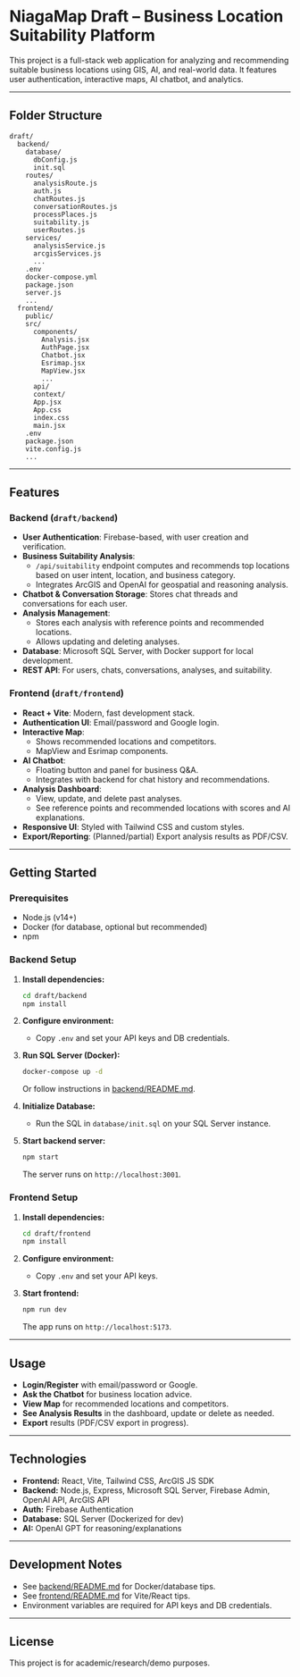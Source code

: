 # NiagaMap Draft – Business Location Suitability Platform

This project is a full-stack web application for analyzing and recommending suitable business locations using GIS, AI, and real-world data. It features user authentication, interactive maps, AI chatbot, and analytics.

---

## Folder Structure

```
draft/
  backend/
    database/
      dbConfig.js
      init.sql
    routes/
      analysisRoute.js
      auth.js
      chatRoutes.js
      conversationRoutes.js
      processPlaces.js
      suitability.js
      userRoutes.js
    services/
      analysisService.js
      arcgisServices.js
      ...
    .env
    docker-compose.yml
    package.json
    server.js
    ...
  frontend/
    public/
    src/
      components/
        Analysis.jsx
        AuthPage.jsx
        Chatbot.jsx
        Esrimap.jsx
        MapView.jsx
        ...
      api/
      context/
      App.jsx
      App.css
      index.css
      main.jsx
    .env
    package.json
    vite.config.js
    ...
```

---

## Features

### Backend (`draft/backend`)

- **User Authentication**: Firebase-based, with user creation and verification.
- **Business Suitability Analysis**:
  - `/api/suitability` endpoint computes and recommends top locations based on user intent, location, and business category.
  - Integrates ArcGIS and OpenAI for geospatial and reasoning analysis.
- **Chatbot & Conversation Storage**: Stores chat threads and conversations for each user.
- **Analysis Management**:
  - Stores each analysis with reference points and recommended locations.
  - Allows updating and deleting analyses.
- **Database**: Microsoft SQL Server, with Docker support for local development.
- **REST API**: For users, chats, conversations, analyses, and suitability.

### Frontend (`draft/frontend`)

- **React + Vite**: Modern, fast development stack.
- **Authentication UI**: Email/password and Google login.
- **Interactive Map**:
  - Shows recommended locations and competitors.
  - MapView and Esrimap components.
- **AI Chatbot**:
  - Floating button and panel for business Q&A.
  - Integrates with backend for chat history and recommendations.
- **Analysis Dashboard**:
  - View, update, and delete past analyses.
  - See reference points and recommended locations with scores and AI explanations.
- **Responsive UI**: Styled with Tailwind CSS and custom styles.
- **Export/Reporting**: (Planned/partial) Export analysis results as PDF/CSV.

---

## Getting Started

### Prerequisites

- Node.js (v14+)
- Docker (for database, optional but recommended)
- npm

### Backend Setup

1. **Install dependencies:**

   ```sh
   cd draft/backend
   npm install
   ```

2. **Configure environment:**

   - Copy `.env` and set your API keys and DB credentials.

3. **Run SQL Server (Docker):**

   ```sh
   docker-compose up -d
   ```

   Or follow instructions in [backend/README.md](backend/README.md).

4. **Initialize Database:**

   - Run the SQL in `database/init.sql` on your SQL Server instance.

5. **Start backend server:**
   ```sh
   npm start
   ```
   The server runs on `http://localhost:3001`.

### Frontend Setup

1. **Install dependencies:**

   ```sh
   cd draft/frontend
   npm install
   ```

2. **Configure environment:**

   - Copy `.env` and set your API keys.

3. **Start frontend:**
   ```sh
   npm run dev
   ```
   The app runs on `http://localhost:5173`.

---

## Usage

- **Login/Register** with email/password or Google.
- **Ask the Chatbot** for business location advice.
- **View Map** for recommended locations and competitors.
- **See Analysis Results** in the dashboard, update or delete as needed.
- **Export** results (PDF/CSV export in progress).

---

## Technologies

- **Frontend:** React, Vite, Tailwind CSS, ArcGIS JS SDK
- **Backend:** Node.js, Express, Microsoft SQL Server, Firebase Admin, OpenAI API, ArcGIS API
- **Auth:** Firebase Authentication
- **Database:** SQL Server (Dockerized for dev)
- **AI:** OpenAI GPT for reasoning/explanations

---

## Development Notes

- See [backend/README.md](backend/README.md) for Docker/database tips.
- See [frontend/README.md](frontend/README.md) for Vite/React tips.
- Environment variables are required for API keys and DB credentials.

---

## License

This project is for academic/research/demo purposes.
